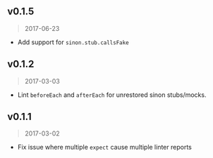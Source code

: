 ## v0.1.5
> 2017-06-23

* Add support for `sinon.stub.callsFake`

## v0.1.2
> 2017-03-03

* Lint `beforeEach` and `afterEach` for unrestored sinon stubs/mocks.

## v0.1.1
> 2017-03-02

* Fix issue where multiple `expect` cause multiple linter reports
